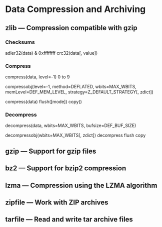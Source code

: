 # Data Compression and Archiving

## zlib — Compression compatible with gzip

### Checksums

adler32(data) & 0xffffffff
crc32(data[, value])

### Compress

compress(data, level=-1) 0 to 9

compressobj(level=-1, method=DEFLATED, wbits=MAX_WBITS, memLevel=DEF_MEM_LEVEL, strategy=Z_DEFAULT_STRATEGY[, zdict])

compress(data)
flush([mode])
copy()

### Decompress

decompress(data, wbits=MAX_WBITS, bufsize=DEF_BUF_SIZE)

decompressobj(wbits=MAX_WBITS[, zdict])
decompress
flush
copy

## gzip — Support for gzip files
## bz2 — Support for bzip2 compression
## lzma — Compression using the LZMA algorithm
## zipfile — Work with ZIP archives
## tarfile — Read and write tar archive files
